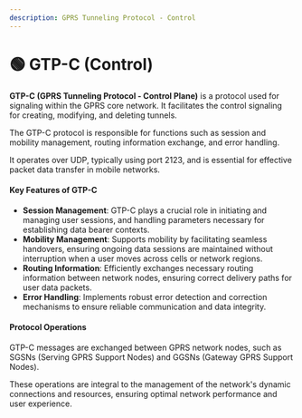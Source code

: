 ```yaml
---
description: GPRS Tunneling Protocol - Control
---
```


# 🟢 GTP-C (Control)

**GTP-C (GPRS Tunneling Protocol - Control Plane)** is a protocol used for signaling within the GPRS core network. It facilitates the control signaling for creating, modifying, and deleting tunnels.&#x20;

The GTP-C protocol is responsible for functions such as session and mobility management, routing information exchange, and error handling.&#x20;

It operates over UDP, typically using port 2123, and is essential for effective packet data transfer in mobile networks.

#### Key Features of GTP-C

* **Session Management**: GTP-C plays a crucial role in initiating and managing user sessions, and handling parameters necessary for establishing data bearer contexts.
* **Mobility Management**: Supports mobility by facilitating seamless handovers, ensuring ongoing data sessions are maintained without interruption when a user moves across cells or network regions.
* **Routing Information**: Efficiently exchanges necessary routing information between network nodes, ensuring correct delivery paths for user data packets.
* **Error Handling**: Implements robust error detection and correction mechanisms to ensure reliable communication and data integrity.

#### Protocol Operations

GTP-C messages are exchanged between GPRS network nodes, such as SGSNs (Serving GPRS Support Nodes) and GGSNs (Gateway GPRS Support Nodes).&#x20;

These operations are integral to the management of the network's dynamic connections and resources, ensuring optimal network performance and user experience.
